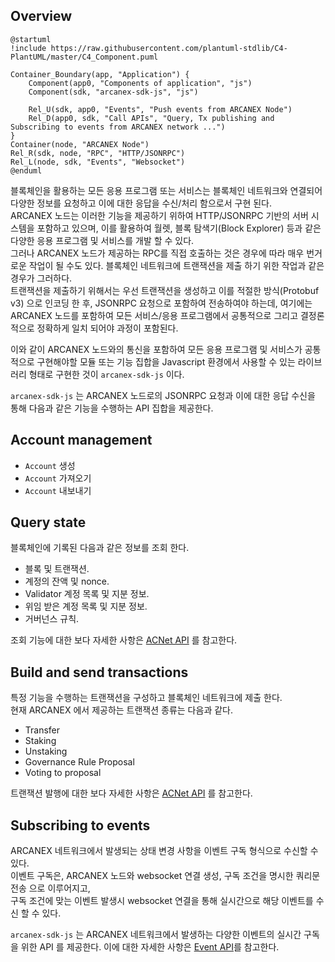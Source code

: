 ## Overview

```plantuml
@startuml
!include https://raw.githubusercontent.com/plantuml-stdlib/C4-PlantUML/master/C4_Component.puml

Container_Boundary(app, "Application") {
    Component(app0, "Components of application", "js")
    Component(sdk, "arcanex-sdk-js", "js")

    Rel_U(sdk, app0, "Events", "Push events from ARCANEX Node")
    Rel_D(app0, sdk, "Call APIs", "Query, Tx publishing and Subscribing to events from ARCANEX network ...")
}
Container(node, "ARCANEX Node")
Rel_R(sdk, node, "RPC", "HTTP/JSONRPC")
Rel_L(node, sdk, "Events", "Websocket")
@enduml
```

블록체인을 활용하는 모든 응용 프로그램 또는 서비스는 블록체인 네트워크와 연결되어 다양한 정보를 요청하고 이에 대한 응답을 수신/처리 함으로서 구현 된다.  
ARCANEX 노드는 이러한 기능을 제공하기 위하여 HTTP/JSONRPC 기반의 서버 시스템을 포함하고 있으며, 
이를 활용하여 월렛, 블록 탐색기(Block Explorer) 등과 같은 다양한 응용 프로그램 및 서비스를 개발 할 수 있다.  
그러나 ARCANEX 노드가 제공하는 RPC를 직접 호출하는 것은 경우에 따라 매우 번거로운 작업이 될 수도 있다. 
블록체인 네트워크에 트랜잭션을 제출 하기 위한 작업과 같은 경우가 그러하다.    
트랜잭션을 제출하기 위해서는 우선 트랜잭션을 생성하고 이를 적절한 방식(Protobuf v3) 으로 인코딩 한 후, JSONRPC 요청으로 포함하여 전송하여야 하는데,
여기에는 ARCANEX 노드를 포함하여 모든 서비스/응용 프로그램에서 공통적으로 그리고 결정론적으로 정확하게 일치 되어야 과정이 포함된다.

이와 같이 ARCANEX 노드와의 통신을 포함하여 모든 응용 프로그램 및 서비스가 공통적으로 구현해야할 모듈 또는 기능 집합을
Javascript 환경에서 사용할 수 있는 라이브러리 형태로 구현한 것이 `arcanex-sdk-js` 이다.

`arcanex-sdk-js` 는 ARCANEX 노드로의 JSONRPC 요청과 이에 대한 응답 수신을 통해 다음과 같은 기능을 수행하는 API 집합을 제공한다.

## Account management

- `Account` 생성
- `Account` 가져오기
- `Account` 내보내기

## Query state
블록체인에 기록된 다음과 같은 정보를 조회 한다.

- 블록 및 트랜잭션.
- 계정의 잔액 및 nonce.
- Validator 계정 목록 및 지분 정보.
- 위임 받은 계정 목록 및 지분 정보.
- 거버넌스 규칙.

조회 기능에 대한 보다 자세한 사항은 [ACNet API](api/acnet.md) 를 참고한다.

## Build and send transactions

특정 기능을 수행하는 트랜잭션을 구성하고 블록체인 네트워크에 제출 한다.  
현재 ARCANEX 에서 제공하는 트랜잭션 종류는 다음과 같다.

- Transfer
- Staking
- Unstaking
- Governance Rule Proposal
- Voting to proposal

트랜잭션 발행에 대한 보다 자세한 사항은 [ACNet API](api/acnet.md) 를 참고한다.

## Subscribing to events

ARCANEX 네트워크에서 발생되는 상태 변경 사항을 이벤트 구독 형식으로 수신할 수 있다.  
이벤트 구독은, ARCANEX 노드와 websocket 연결 생성, 구독 조건을 명시한 쿼리문 전송 으로 이루어지고,  
구독 조건에 맞는 이벤트 발생시 websocket 연결을 통해 실시간으로 해당 이벤트를 수신 할 수 있다.  

`arcanex-sdk-js` 는 ARCANEX 네트워크에서 발생하는 다양한 이벤트의 실시간 구독을 위한 API 를 제공한다.
이에 대한 자세한 사항은 [Event API](api/subscriber.md)를 참고한다.
